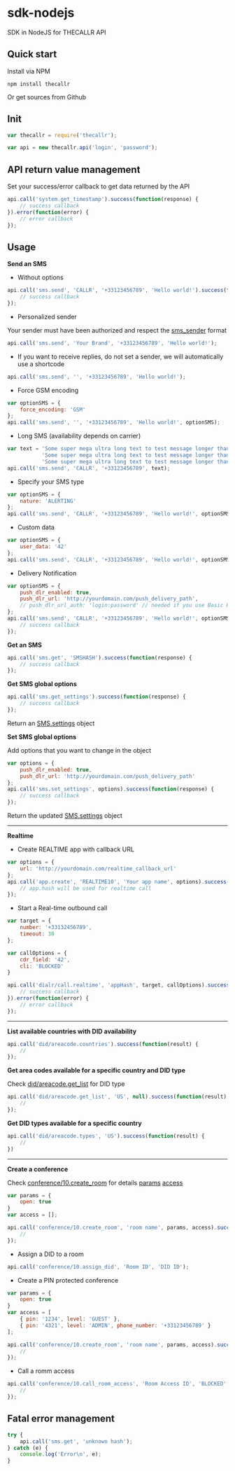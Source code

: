 sdk-nodejs
==========

SDK in NodeJS for THECALLR API

## Quick start
Install via NPM

    npm install thecallr

Or get sources from Github

## Init

```javascript
var thecallr = require('thecallr');

var api = new thecallr.api('login', 'password');
```

## API return value management
Set your success/error callback to get data returned by the API
```javascript
api.call('system.get_timestamp').success(function(response) {
	// success callback
}).error(function(error) {
	// error callback
});
```

## Usage
**Send an SMS**

* Without options

```javascript
api.call('sms.send', 'CALLR', '+33123456789', 'Hello world!').success(function(response) {
	// success callback
});
```

* Personalized sender

Your sender must have been authorized and respect the [sms_sender](http://thecallr.com/docs/formats/#sms_sender) format
```javascript
api.call('sms.send', 'Your Brand', '+33123456789', 'Hello world!');
```

* If you want to receive replies, do not set a sender, we will automatically use a shortcode

```javascript
api.call('sms.send', '', '+33123456789', 'Hello world!');
```

* Force GSM encoding

```javascript
var optionSMS = {
	force_encoding: 'GSM'
};
api.call('sms.send', '', '+33123456789', 'Hello world!', optionSMS);
```

* Long SMS (availability depends on carrier)

```javascript
var text = 'Some super mega ultra long text to test message longer than 160 characters ' +
           'Some super mega ultra long text to test message longer than 160 characters ' +
           'Some super mega ultra long text to test message longer than 160 characters';
api.call('sms.send', 'CALLR', '+33123456789', text);
```

* Specify your SMS type

```javascript
var optionSMS = {
	nature: 'ALERTING'
};
api.call('sms.send', 'CALLR', '+33123456789', 'Hello world!', optionSMS);
```

* Custom data

```javascript
var optionSMS = {
	user_data: '42'
};
api.call('sms.send', 'CALLR', '+33123456789', 'Hello world!', optionSMS);
```

* Delivery Notification

```javascript
var optionSMS = {
	push_dlr_enabled: true,
	push_dlr_url: 'http://yourdomain.com/push_delivery_path',
	// push_dlr_url_auth: 'login:password' // needed if you use Basic HTTP Authentication
};
api.call('sms.send', 'CALLR', '+33123456789', 'Hello world!', optionSMS).success(function(response) {
	// success callback
});
```

**Get an SMS**
```javascript
api.call('sms.get', 'SMSHASH').success(function(response) {
	// success callback
});
```

**Get SMS global options**
```javascript
api.call('sms.get_settings').success(function(response) {
	// success callback
});
```
Return an [SMS.settings](http://thecallr.com/docs/objects/#SMS.Settings) object

**Set SMS global options**

Add options that you want to change in the object
```javascript
var options = {
	push_dlr_enabled: true,
	push_dlr_url: 'http://yourdomain.com/push_delivery_path'
};
api.call('sms.set_settings', options).success(function(response) {
	// success callback
});
```
Return the updated [SMS.settings](http://thecallr.com/docs/objects/#SMS.Settings) object

***

**Realtime**

* Create REALTIME app with callback URL

```javascript
var options = {
	url: 'http://yourdomain.com/realtime_callback_url'
};
api.call('app.create', 'REALTIME10', 'Your app name', options).success(function(app) {
	// app.hash will be used for realtime call
});
```

* Start a Real-time outbound call

```javascript
var target = {
	number: '+33132456789',
	timeout: 30
};

var callOptions = {
	cdr_field: '42',
	cli: 'BLOCKED'
}

api.call('dialr/call.realtime', 'appHash', target, callOptions).success(function(callID) {
	// success callback
}).error(function(error) {
	// error callback
});
```

***

**List available countries with DID availability**
```javascript
api.call('did/areacode.countries').success(function(result) {
	//
});
```

**Get area codes available for a specific country and DID type**

Check [did/areacode.get_list](http://thecallr.com/docs/api/services/did/areacode/#did/areacode.get_list) for DID type
```javascript
api.call('did/areacode.get_list', 'US', null).success(function(result) {
	//
});
```

**Get DID types available for a specific country**
```javascript
api.call('did/areacode.types', 'US').success(function(result) {
	//
})
```

***

**Create a conference**

Check [conference/10.create_room](http://thecallr.com/docs/api/services/conference/10/#conference/10.create_room) for details
[params](http://thecallr.com/docs/objects/#CONFERENCE10)
[access](http://thecallr.com/docs/objects/#CONFERENCE10.Room.Access)
```javascript
var params = {
	open: true
}
var access = [];

api.call('conference/10.create_room', 'room name', params, access).success(function(result) {
	//
});
```

* Assign a DID to a room

```javascript
api.call('conference/10.assign_did', 'Room ID', 'DID ID');
```

* Create a PIN protected conference

```javascript
var params = {
	open: true
}
var access = [
	{ pin: '1234', level: 'GUEST' },
	{ pin: '4321', level: 'ADMIN', phone_number: '+33123456789' }
];

api.call('conference/10.create_room', 'room name', params, access).success(function(result) {
	//
});
```

* Call a romm access

```javascript
api.call('conference/10.call_room_access', 'Room Access ID', 'BLOCKED', true).success(function(result) {
	//
});
```


## Fatal error management
```javascript
try {
	api.call('sms.get', 'unknown hash');
} catch (e) {
	console.log('Error\n', e);
}
```
